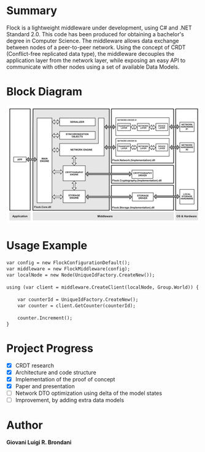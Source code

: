 # Summary

Flock is a lightweight middleware under development, using C# and .NET Standard 2.0.
This code has been produced for obtaining a bachelor's degree in Computer Science.
The middleware allows data exchange between nodes of a peer-to-peer network.
Using the concept of CRDT (Conflict-free replicated data type), the middleware decouples the application layer from the network layer, while exposing an easy API to communicate with other nodes using a set of available Data Models.

# Block Diagram

![diagram 1](Documentation/block-diagram.png)

# Usage Example

```
var config = new FlockConfigurationDefault();
var middleware = new FlockMiddleware(config);
var localNode = new Node(UniqueIdFactory.CreateNew());

using (var client = middleware.CreateClient(localNode, Group.World)) {

    var counterId = UniqueIdFactory.CreateNew();
    var counter = client.GetCounter(counterId);

    counter.Increment();
}
```

# Project Progress

-  [x] CRDT research
-  [x] Architecture and code structure
-  [x] Implementation of the proof of concept
-  [x] Paper and presentation
-  [ ] Network DTO optimization using delta of the model states
-  [ ] Improvement, by adding extra data models

# Author

**Giovani Luigi R. Brondani**
